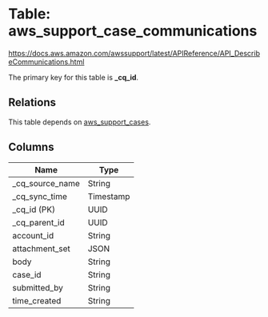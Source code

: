 # Table: aws_support_case_communications

https://docs.aws.amazon.com/awssupport/latest/APIReference/API_DescribeCommunications.html

The primary key for this table is **_cq_id**.

## Relations

This table depends on [aws_support_cases](aws_support_cases.md).

## Columns

| Name          | Type          |
| ------------- | ------------- |
|_cq_source_name|String|
|_cq_sync_time|Timestamp|
|_cq_id (PK)|UUID|
|_cq_parent_id|UUID|
|account_id|String|
|attachment_set|JSON|
|body|String|
|case_id|String|
|submitted_by|String|
|time_created|String|